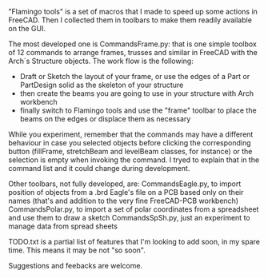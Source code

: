 "Flamingo tools" is a set of macros that I made to speed up some actions in FreeCAD. Then I collected them in toolbars to make them readily available on the GUI.

The most developed one is CommandsFrame.py: that is one simple toolbox of 12 commands to arrange frames, trusses and similar in FreeCAD with the Arch`s Structure objects. The work flow is the following:
- Draft or Sketch the layout of your frame, or use the edges of a Part or PartDesign solid as the skeleton of your structure
- then create the beams you are going to use in your structure with Arch workbench
- finally switch to Flamingo tools and use the "frame" toolbar to place the beams on the edges or displace them as necessary

While you experiment, remember that the commands may have a different behaviour in case you selected objects before clicking the corresponding button (fillFrame, stretchBeam and levelBeam classes, for instance) or the selection is empty when invoking the command. I tryed to explain that in the command list and it could change during development.

Other toolbars, not fully developed, are: 
    CommandsEagle.py, to import position of objects from a .brd Eagle's file on a PCB based only on their names (that's and addition to the very fine FreeCAD-PCB workbench)
    CommandsPolar.py, to import a set of polar coordinates from a spreadsheet and use them to draw a sketch
    CommandsSpSh.py, just an experiment to manage data from spread sheets
    
TODO.txt  is a partial list of features that I'm looking to add soon, in my spare time. This means it may be not "so soon".

Suggestions and feebacks are welcome.
